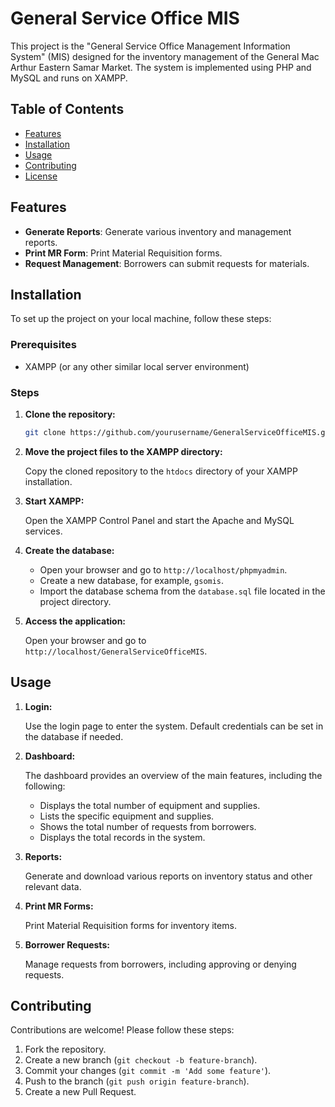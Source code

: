 # General Service Office MIS

This project is the "General Service Office Management Information System" (MIS) designed for the inventory management of the General Mac Arthur Eastern Samar Market. The system is implemented using PHP and MySQL and runs on XAMPP.

## Table of Contents
- [Features](#features)
- [Installation](#installation)
- [Usage](#usage)
- [Contributing](#contributing)
- [License](#license)

## Features

- **Generate Reports**: Generate various inventory and management reports.
- **Print MR Form**: Print Material Requisition forms.
- **Request Management**: Borrowers can submit requests for materials.

## Installation

To set up the project on your local machine, follow these steps:

### Prerequisites

- XAMPP (or any other similar local server environment)

### Steps

1. **Clone the repository:**

    ```bash
    git clone https://github.com/yourusername/GeneralServiceOfficeMIS.git
    ```

2. **Move the project files to the XAMPP directory:**

    Copy the cloned repository to the `htdocs` directory of your XAMPP installation.

3. **Start XAMPP:**

    Open the XAMPP Control Panel and start the Apache and MySQL services.

4. **Create the database:**

    - Open your browser and go to `http://localhost/phpmyadmin`.
    - Create a new database, for example, `gsomis`.
    - Import the database schema from the `database.sql` file located in the project directory.

5. **Access the application:**

    Open your browser and go to `http://localhost/GeneralServiceOfficeMIS`.

## Usage

1. **Login:**

    Use the login page to enter the system. Default credentials can be set in the database if needed.

2. **Dashboard:**

    The dashboard provides an overview of the main features, including the following:
    - Displays the total number of equipment and supplies.
    - Lists the specific equipment and supplies.
    - Shows the total number of requests from borrowers.
    - Displays the total records in the system.

3. **Reports:**

    Generate and download various reports on inventory status and other relevant data.

4. **Print MR Forms:**

    Print Material Requisition forms for inventory items.

5. **Borrower Requests:**

    Manage requests from borrowers, including approving or denying requests.

## Contributing

Contributions are welcome! Please follow these steps:

1. Fork the repository.
2. Create a new branch (`git checkout -b feature-branch`).
3. Commit your changes (`git commit -m 'Add some feature'`).
4. Push to the branch (`git push origin feature-branch`).
5. Create a new Pull Request.
